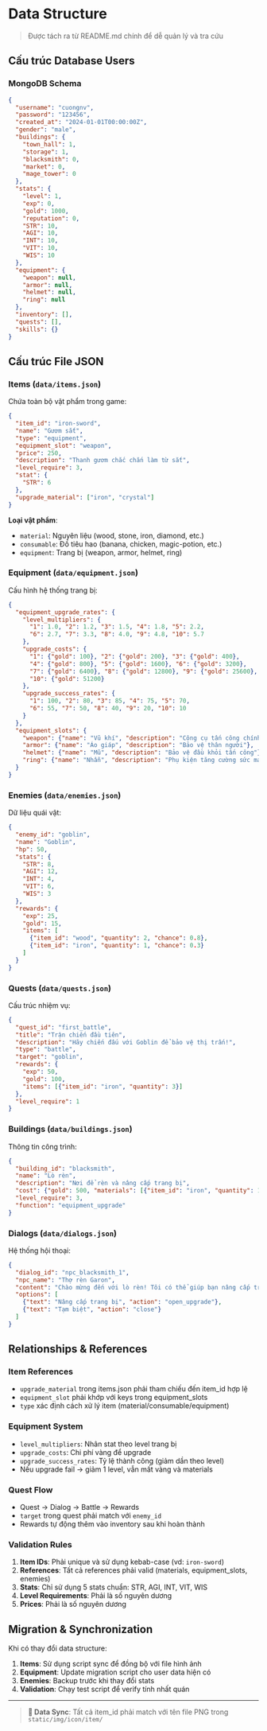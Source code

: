 # Data Structure

> Được tách ra từ README.md chính để dễ quản lý và tra cứu

## Cấu trúc Database Users

### MongoDB Schema

```json
{
  "username": "cuongnv",
  "password": "123456",
  "created_at": "2024-01-01T00:00:00Z",
  "gender": "male",
  "buildings": {
    "town_hall": 1,
    "storage": 1,
    "blacksmith": 0,
    "market": 0,
    "mage_tower": 0
  },
  "stats": {
    "level": 1,
    "exp": 0,
    "gold": 1000,
    "reputation": 0,
    "STR": 10,
    "AGI": 10,
    "INT": 10,
    "VIT": 10,
    "WIS": 10
  },
  "equipment": {
    "weapon": null,
    "armor": null,
    "helmet": null,
    "ring": null
  },
  "inventory": [],
  "quests": [],
  "skills": {}
}
```

## Cấu trúc File JSON

### Items (`data/items.json`)

Chứa toàn bộ vật phẩm trong game:

```json
{
  "item_id": "iron-sword",
  "name": "Gươm sắt",
  "type": "equipment",
  "equipment_slot": "weapon",
  "price": 250,
  "description": "Thanh gươm chắc chắn làm từ sắt",
  "level_require": 3,
  "stat": {
    "STR": 6
  },
  "upgrade_material": ["iron", "crystal"]
}
```

**Loại vật phẩm**:
- `material`: Nguyên liệu (wood, stone, iron, diamond, etc.)
- `consumable`: Đồ tiêu hao (banana, chicken, magic-potion, etc.)
- `equipment`: Trang bị (weapon, armor, helmet, ring)

### Equipment (`data/equipment.json`)

Cấu hình hệ thống trang bị:

```json
{
  "equipment_upgrade_rates": {
    "level_multipliers": {
      "1": 1.0, "2": 1.2, "3": 1.5, "4": 1.8, "5": 2.2,
      "6": 2.7, "7": 3.3, "8": 4.0, "9": 4.8, "10": 5.7
    },
    "upgrade_costs": {
      "1": {"gold": 100}, "2": {"gold": 200}, "3": {"gold": 400},
      "4": {"gold": 800}, "5": {"gold": 1600}, "6": {"gold": 3200},
      "7": {"gold": 6400}, "8": {"gold": 12800}, "9": {"gold": 25600},
      "10": {"gold": 51200}
    },
    "upgrade_success_rates": {
      "1": 100, "2": 80, "3": 85, "4": 75, "5": 70,
      "6": 55, "7": 50, "8": 40, "9": 20, "10": 10
    }
  },
  "equipment_slots": {
    "weapon": {"name": "Vũ khí", "description": "Công cụ tấn công chính"},
    "armor": {"name": "Áo giáp", "description": "Bảo vệ thân người"},
    "helmet": {"name": "Mũ", "description": "Bảo vệ đầu khỏi tấn công"},
    "ring": {"name": "Nhẫn", "description": "Phụ kiện tăng cường sức mạnh"}
  }
}
```

### Enemies (`data/enemies.json`)

Dữ liệu quái vật:

```json
{
  "enemy_id": "goblin",
  "name": "Goblin",
  "hp": 50,
  "stats": {
    "STR": 8,
    "AGI": 12,
    "INT": 4,
    "VIT": 6,
    "WIS": 3
  },
  "rewards": {
    "exp": 25,
    "gold": 15,
    "items": [
      {"item_id": "wood", "quantity": 2, "chance": 0.8},
      {"item_id": "iron", "quantity": 1, "chance": 0.3}
    ]
  }
}
```

### Quests (`data/quests.json`)

Cấu trúc nhiệm vụ:

```json
{
  "quest_id": "first_battle",
  "title": "Trận chiến đầu tiên",
  "description": "Hãy chiến đấu với Goblin để bảo vệ thị trấn!",
  "type": "battle",
  "target": "goblin",
  "rewards": {
    "exp": 50,
    "gold": 100,
    "items": [{"item_id": "iron", "quantity": 3}]
  },
  "level_require": 1
}
```

### Buildings (`data/buildings.json`)

Thông tin công trình:

```json
{
  "building_id": "blacksmith",
  "name": "Lò rèn",
  "description": "Nơi để rèn và nâng cấp trang bị",
  "cost": {"gold": 500, "materials": [{"item_id": "iron", "quantity": 10}]},
  "level_require": 3,
  "function": "equipment_upgrade"
}
```

### Dialogs (`data/dialogs.json`)

Hệ thống hội thoại:

```json
{
  "dialog_id": "npc_blacksmith_1",
  "npc_name": "Thợ rèn Garon",
  "content": "Chào mừng đến với lò rèn! Tôi có thể giúp bạn nâng cấp trang bị.",
  "options": [
    {"text": "Nâng cấp trang bị", "action": "open_upgrade"},
    {"text": "Tạm biệt", "action": "close"}
  ]
}
```

## Relationships & References

### Item References
- `upgrade_material` trong items.json phải tham chiếu đến item_id hợp lệ
- `equipment_slot` phải khớp với keys trong equipment_slots
- `type` xác định cách xử lý item (material/consumable/equipment)

### Equipment System
- `level_multipliers`: Nhân stat theo level trang bị
- `upgrade_costs`: Chi phí vàng để upgrade
- `upgrade_success_rates`: Tỷ lệ thành công (giảm dần theo level)
- Nếu upgrade fail → giảm 1 level, vẫn mất vàng và materials

### Quest Flow
- Quest → Dialog → Battle → Rewards
- `target` trong quest phải match với `enemy_id`
- Rewards tự động thêm vào inventory sau khi hoàn thành

### Validation Rules

1. **Item IDs**: Phải unique và sử dụng kebab-case (vd: `iron-sword`)
2. **References**: Tất cả references phải valid (materials, equipment_slots, enemies)
3. **Stats**: Chỉ sử dụng 5 stats chuẩn: STR, AGI, INT, VIT, WIS
4. **Level Requirements**: Phải là số nguyên dương
5. **Prices**: Phải là số nguyên dương

## Migration & Synchronization

Khi có thay đổi data structure:

1. **Items**: Sử dụng script sync để đồng bộ với file hình ảnh
2. **Equipment**: Update migration script cho user data hiện có
3. **Enemies**: Backup trước khi thay đổi stats
4. **Validation**: Chạy test script để verify tính nhất quán

---

> **🔄 Data Sync**: Tất cả item_id phải match với tên file PNG trong `static/img/icon/item/`

